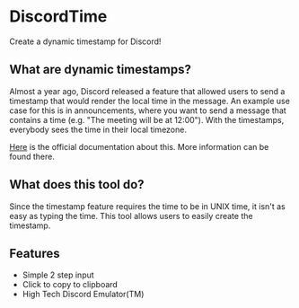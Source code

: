 # DiscordTime
Create a dynamic timestamp for Discord!

## What are dynamic timestamps?
Almost a year ago, Discord released a feature that allowed users to send a timestamp that would render the local time in the message. An example use case for this is in announcements, where you want to send a message that contains a time (e.g. "The meeting will be at 12:00"). With the timestamps, everybody sees the time in their local timezone.

[Here][documentation] is the official documentation about this. More information can be found there.

## What does this tool do?
Since the timestamp feature requires the time to be in UNIX time, it isn't as easy as typing the time. This tool allows users to easily create the timestamp.

## Features
* Simple 2 step input
* Click to copy to clipboard
* High Tech Discord Emulator(TM)

[documentation]: https://discord.com/developers/docs/reference#message-formatting-formats